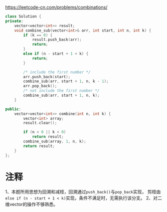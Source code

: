 https://leetcode-cn.com/problems/combinations/


```c++
class Solution {
private:
	vector<vector<int>> result;
	void combine_sub(vector<int>& arr, int start, int n, int k) {
		if (k == 0) {
			result.push_back(arr);
			return;
		}
		else if (n - start + 1 < k) {
			return;
		}

		/* include the first number */
		arr.push_back(start);
		combine_sub(arr, start + 1, n, k - 1);
		arr.pop_back();
		/* not include the first number */
		combine_sub(arr, start + 1, n, k);
	}

public:
	vector<vector<int>> combine(int n, int k) {
		vector<int> array;
		result.clear();

		if (n < 0 || k < 0)
			return result;
		combine_sub(array, 1, n, k);
		return result;
	}
};
```

# 注释
1、本题所用思想为回溯和减枝，回溯通过`push_back()`与`pop_back`实现，
    剪枝由`else if (n - start + 1 < k)`实现，条件不满足时，无需执行该分支。
2、对二维vector的操作不够熟悉。